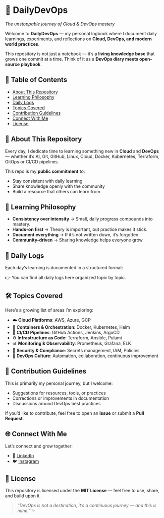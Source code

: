 # 🚀 DailyDevOps  
_The unstoppable journey of Cloud & DevOps mastery_  

Welcome to **DailyDevOps** — my personal logbook where I document daily learnings, experiments, and reflections on **Cloud, DevOps, and modern world practices**.  

This repository is not just a notebook — it’s a **living knowledge base** that grows one commit at a time. Think of it as a **DevOps diary meets open-source playbook**.  

## 📖 Table of Contents
- [About This Repository](#-about-this-repository)
- [Learning Philosophy](#-learning-philosophy)
- [Daily Logs](#-daily-logs)
- [Topics Covered](#-topics-covered)
- [Contribution Guidelines](#-contribution-guidelines)
- [Connect With Me](#-connect-with-me)
- [License](#-license)

## 🌱 About This Repository
Every day, I dedicate time to learning something new in **Cloud** and **DevOps** — whether it’s AI, Git, GitHub, Linux, Cloud, Docker, Kubernetes, Terraform, GitOps or CI/CD pipelines.  

This repo is my **public commitment** to:
- Stay consistent with daily learning  
- Share knowledge openly with the community  
- Build a resource that others can learn from  

## 🧭 Learning Philosophy
- **Consistency over intensity** → Small, daily progress compounds into mastery.  
- **Hands-on first** → Theory is important, but practice makes it stick.  
- **Document everything** → If it’s not written down, it’s forgotten.  
- **Community-driven** → Sharing knowledge helps everyone grow.  

## 📅 Daily Logs
Each day’s learning is documented in a structured format:

👉 You can find all daily logs here organized topic by topic.  

## 🛠 Topics Covered
Here’s a growing list of areas I’m exploring:  

- ☁️ **Cloud Platforms**: AWS, Azure, GCP  
- 🐳 **Containers & Orchestration**: Docker, Kubernetes, Helm  
- 🔄 **CI/CD Pipelines**: GitHub Actions, Jenkins, ArgoCD  
- ⚙️ **Infrastructure as Code**: Terraform, Ansible, Pulumi  
- 📊 **Monitoring & Observability**: Prometheus, Grafana, ELK  
- 🔐 **Security & Compliance**: Secrets management, IAM, Policies  
- 🧩 **DevOps Culture**: Automation, collaboration, continuous improvement

## 🤝 Contribution Guidelines
This is primarily my personal journey, but I welcome:  
- Suggestions for resources, tools, or practices  
- Corrections or improvements in documentation  
- Discussions around DevOps best practices  

If you’d like to contribute, feel free to open an **Issue** or submit a **Pull Request**.  

## 🌐 Connect With Me
Let’s connect and grow together:  
- 💼 [LinkedIn](https://www.linkedin.com/in/shubham-sihasane/)  
- 🐦 [Instagram](https://www.instagram.com/happywala_engineer/)

## 📜 License
This repository is licensed under the **MIT License** — feel free to use, share, and build upon it.  

> _“DevOps is not a destination, it’s a continuous journey — and this is mine.”_ ✨
